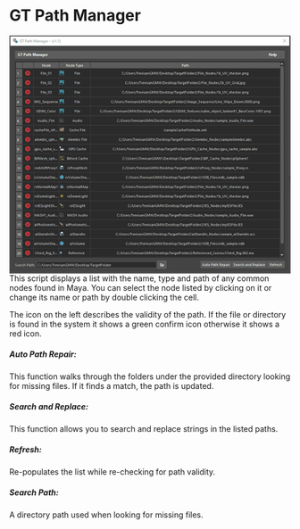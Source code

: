 <!-- GT Tools Docs -->
<p></p>
<h1> GT Path Manager </h1>
<img src="./media/gt_path_manager.gif" align="right"
     alt="GT Path Manager Sample Image">
	 
<p>This script displays a list with the name, type and path of any common nodes found in Maya. You can select the node listed by clicking on it or change its name or path by double clicking the cell.

The icon on the left describes the validity of the path. If the file or directory is found in the system it shows a green confirm icon otherwise it shows a red icon.</p>


<p><h5>Auto Path Repair: </h5>This function walks through the folders under the provided directory looking for missing files. If it finds a match, the path is updated.</p>


<p><h5>Search and Replace: </h5>This function allows you to search and replace strings in the listed paths.</p>

<p><h5>Refresh: </h5>Re-populates the list while re-checking for path validity.</p>

<p><h5>Search Path: </h5>A directory path used when looking for missing files.</p>




